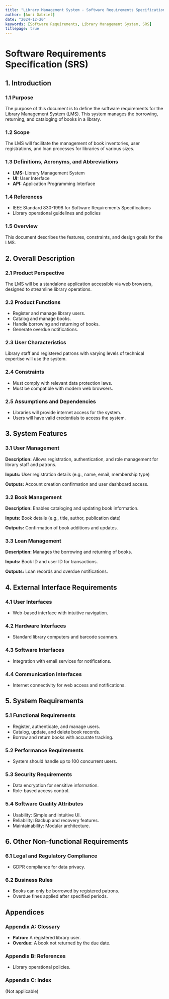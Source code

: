 ```yaml
---
title: "Library Management System - Software Requirements Specification"
author: [Auri Gabriel]
date: "2024-12-20"
keywords: [Software Requirements, Library Management System, SRS]
titlepage: true
---
```


# Software Requirements Specification (SRS)

## 1. Introduction

### 1.1 Purpose
The purpose of this document is to define the software requirements for the Library Management System (LMS). This system manages the borrowing, returning, and cataloging of books in a library.

### 1.2 Scope
The LMS will facilitate the management of book inventories, user registrations, and loan processes for libraries of various sizes.

### 1.3 Definitions, Acronyms, and Abbreviations
- **LMS:** Library Management System
- **UI:** User Interface
- **API:** Application Programming Interface

### 1.4 References
- IEEE Standard 830-1998 for Software Requirements Specifications
- Library operational guidelines and policies

### 1.5 Overview
This document describes the features, constraints, and design goals for the LMS.


## 2. Overall Description

### 2.1 Product Perspective
The LMS will be a standalone application accessible via web browsers, designed to streamline library operations.

### 2.2 Product Functions
- Register and manage library users.
- Catalog and manage books.
- Handle borrowing and returning of books.
- Generate overdue notifications.

### 2.3 User Characteristics
Library staff and registered patrons with varying levels of technical expertise will use the system.

### 2.4 Constraints
- Must comply with relevant data protection laws.
- Must be compatible with modern web browsers.

### 2.5 Assumptions and Dependencies
- Libraries will provide internet access for the system.
- Users will have valid credentials to access the system.


## 3. System Features

### 3.1 User Management
**Description:** Allows registration, authentication, and role management for library staff and patrons.

**Inputs:** User registration details (e.g., name, email, membership type)

**Outputs:** Account creation confirmation and user dashboard access.

### 3.2 Book Management
**Description:** Enables cataloging and updating book information.

**Inputs:** Book details (e.g., title, author, publication date)

**Outputs:** Confirmation of book additions and updates.

### 3.3 Loan Management
**Description:** Manages the borrowing and returning of books.

**Inputs:** Book ID and user ID for transactions.

**Outputs:** Loan records and overdue notifications.


## 4. External Interface Requirements

### 4.1 User Interfaces
- Web-based interface with intuitive navigation.

### 4.2 Hardware Interfaces
- Standard library computers and barcode scanners.

### 4.3 Software Interfaces
- Integration with email services for notifications.

### 4.4 Communication Interfaces
- Internet connectivity for web access and notifications.

## 5. System Requirements

### 5.1 Functional Requirements
- Register, authenticate, and manage users.
- Catalog, update, and delete book records.
- Borrow and return books with accurate tracking.

### 5.2 Performance Requirements
- System should handle up to 100 concurrent users.

### 5.3 Security Requirements
- Data encryption for sensitive information.
- Role-based access control.

### 5.4 Software Quality Attributes
- Usability: Simple and intuitive UI.
- Reliability: Backup and recovery features.
- Maintainability: Modular architecture.

## 6. Other Non-functional Requirements

### 6.1 Legal and Regulatory Compliance
- GDPR compliance for data privacy.

### 6.2 Business Rules
- Books can only be borrowed by registered patrons.
- Overdue fines applied after specified periods.

## Appendices

### Appendix A: Glossary
- **Patron:** A registered library user.
- **Overdue:** A book not returned by the due date.

### Appendix B: References
- Library operational policies.

### Appendix C: Index
(Not applicable)

